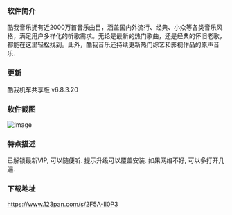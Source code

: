 ### 软件简介
酷我音乐拥有近2000万首音乐曲目，涵盖国内外流行、经典、小众等各类音乐风格，满足用户多样化的听歌需求。无论是最新的热门歌曲，还是经典的怀旧老歌，都能在这里轻松找到。此外，酷我音乐还持续更新热门综艺和影视作品的原声音乐.

### 更新
酷我机车共享版 v6.8.3.20

### 软件截图
![Image](https://blog.aklin.cn/images/KWMusic.png)

### 特点描述
已解锁最新VIP, 可以随便听.
提示升级可以覆盖安装.
如果网络不好, 可以多打开几遍.

### 下载地址
https://www.123pan.com/s/2F5A-Il0P3